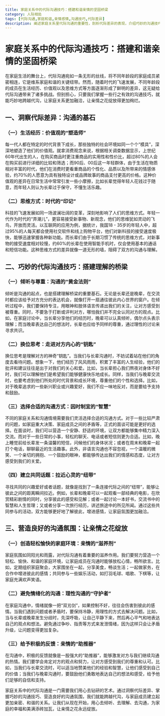```yaml
---
title: 家庭关系中的代际沟通技巧：搭建和谐亲情的坚固桥梁
category: 人际相处
tags: [代际沟通,家庭和谐,亲情感情,沟通技巧,代际差异]
description: 阐述家庭关系里代际沟通的重要性，剖析代际差异的表现，介绍巧妙的沟通技巧并说明营造良好沟通氛围的方式，助力搭建和谐亲情的坚固桥梁。
---
```


# 家庭关系中的代际沟通技巧：搭建和谐亲情的坚固桥梁

在家庭生活的舞台上，代际沟通宛如一条无形的丝线，将不同年龄段的家庭成员紧密相连，它是维系家庭和谐的关键纽带。然而，随着时代的飞速发展，不同年龄段的成员在生活经历、价值观以及思维方式等方面逐渐形成了鲜明的差异，这无疑给代际沟通带来了诸多挑战。但别担心，只要我们掌握一些行之有效的沟通技巧，就能巧妙地跨越代沟，让家庭关系更加融洽，让亲情之花绽放得更加绚烂。

## 一、洞察代际差异：沟通的基石

### （一）生活经历：价值观的“塑造师”
每一代人都在特定的时代背景下成长，那些独特的社会环境如同一个个“模具”，深深地塑造了他们的价值观。就拿消费观念来说，根据相关调查数据显示，上世纪60年代出生的人，在购买商品时更注重商品的实用性和性价比，超过80%的人会在购买前进行详细的比较和筛选；而90后、00后这一年轻群体，由于生活在物质相对丰富的时代，他们在消费时更看重商品的个性化、品质以及所带来的情感体验，约70%的人愿意为具有独特设计或品牌故事的商品支付更高的价格。这种价值观的差异在日常生活中常常引发一些小摩擦，比如长辈觉得年轻人花钱过于随意，而年轻人则认为长辈过于保守，不懂生活乐趣。

### （二）思维方式：时代的“印记”
科技的飞速发展如同一场波澜壮阔的变革，深刻地影响了人们的思维方式。年轻一代作为时代的“弄潮儿”，更容易接受新事物、新观念，他们的思维犹如灵动的飞鸟，开放而灵活。以互联网的应用为例，据统计，我国18 - 35岁的年轻人中，超过95%的人每天都会使用社交软件和线上购物平台，他们对新科技的接受速度极快，能够迅速掌握各种新功能。而长辈们由于长期习惯了传统的思维方式，对新事物的接受速度相对较慢，约60%的长辈在使用智能手机时，仅会使用基本的通话和短信功能。这种思维方式的差异就像一道无形的墙，阻碍了双方的沟通与理解。

## 二、巧妙的代际沟通技巧：搭建理解的桥梁

### （一）倾听与尊重：沟通的“黄金法则”
倾听是沟通的起点，也是搭建理解桥梁的重要基石。无论是长辈还是晚辈，在交流时都应该给予对方充分的表达机会，就像打开一扇通往彼此内心世界的窗户。在倾听过程中，我们要保持专注，用眼神和肢体语言传递出我们的关注，让对方感受到被尊重。同时，不要急于打断或评判对方，哪怕我们并不完全认同对方的观点。比如，在家庭讨论中，当长辈分享他们的经历时，晚辈可以认真倾听，偶尔点头表示理解；而当晚辈表达自己的想法时，长辈也应给予同样的尊重，通过理性的讨论来寻求共识。

### （二）换位思考：走进对方内心的“钥匙”
换位思考是理解对方的神奇“钥匙”。当我们与长辈沟通时，不妨试着站在他们的角度去看待问题。想象一下，他们经历了风风雨雨，积累了丰富的人生经验，他们的批评和建议往往是出于对我们的关心和爱。比如，当长辈担心我们熬夜对身体不好时，我们可以理解他们是希望我们能够健康快乐地成长。同样，当我们与晚辈交流时，也要考虑到他们所处的时代背景和成长环境，尊重他们的个性和选择。比如，对于晚辈追求的一些新兴职业或兴趣爱好，我们不应一味地反对，而是要给予支持和鼓励。

### （三）选择合适的沟通方式：因时制宜的“智慧”
不同的家庭关系和沟通情境需要我们灵活选择合适的沟通方式。对于一些比较严肃的问题，如家庭重大决策、家庭成员之间的矛盾等，正式的面谈可能是更好的选择。在面谈时，我们可以营造一个安静、舒适的环境，让双方都能够集中精力深入交流。而对于一些日常的小事，轻松的聊天、电话或者短信则更为合适。比如，晚上睡觉前给长辈发一条温馨的短信，问候他们的身体状况；或者在周末和晚辈一起打个电话，聊聊最近的生活趣事。此外，非语言沟通也不容忽视，一个温暖的微笑、一个亲切的拥抱、一个鼓励的眼神，都能够传达出我们的情感和态度，让对方感受到我们的关爱。

### （四）建立共同话题：拉近心灵的“纽带”
寻找共同的兴趣爱好或者话题，就像是找到了一条连接代际之间的“纽带”，能够让彼此之间的距离瞬间拉近。例如，长辈和晚辈可以一起观看一部经典的电影，在欣赏精彩剧情的同时，分享彼此的感受和见解；或者一起讨论一本好书，交流书中的智慧和人生哲理；又或者分享一次旅行经历，讲述旅途中的所见所闻。通过这些共同参与的活动，双方能够更好地了解彼此，增进感情，让家庭氛围更加融洽。

## 三、营造良好的沟通氛围：让亲情之花绽放

### （一）创造轻松愉快的家庭环境：亲情的“滋养剂”
家庭氛围如同阳光和雨露，对代际沟通有着重要的滋养作用。我们要努力营造一个轻松、愉快、和谐的家庭环境，让家庭成员在沟通时能够放松心情，畅所欲言。比如，定期组织家庭聚会，大家围坐在一起，分享美食，畅谈生活；一起做家务，在合作中增进彼此的感情；共同参与一些娱乐活动，如打羽毛球、唱歌、下棋等，让家庭充满欢声笑语。

### （二）避免情绪化的沟通：理性沟通的“守护者”
在家庭沟通中，情绪就像一把“双刃剑”，如果控制不好，往往会伤害到彼此的感情。当我们遇到问题或者矛盾时，要保持冷静，用理性的方式去解决问题。比如，当与长辈或晚辈发生分歧时，先深呼吸，让自己平静下来，然后再心平气和地表达自己的观点和想法。避免通过争吵、指责等方式来发泄情绪，因为这样只会让矛盾升级，让问题变得更加复杂。

### （三）给予积极的反馈：亲情的“助推器”
在沟通中，积极的反馈就像是一股强大的“助推器”，能够激发对方与我们继续沟通的热情。我们要学会肯定对方的观点和努力，让对方感受到我们的尊重和认可。比如，当我们与长辈交流时，可以适当地赞美他们的经验和智慧，让他们感受到自己的价值；当我们与晚辈沟通时，要鼓励他们勇敢地表达自己的想法和感受，给予他们足够的自信和支持。

家庭关系中的代际沟通是一门需要我们用心去钻研的艺术。通过洞察代际差异、掌握巧妙的沟通技巧、营造良好的沟通氛围，我们就能跨越代沟，与家庭成员建立起更加亲密、和谐的关系。让我们从现在开始，用心去倾听、去理解、去沟通，为家庭的幸福和美满添砖加瓦，让亲情之花永远绽放。